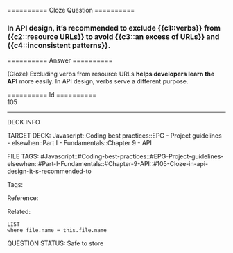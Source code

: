 ========== Cloze Question ==========

###  In API design, it’s recommended to exclude {{c1::verbs}} from {{c2::resource URLs}} to avoid {{c3::an excess of URLs}} and {{c4::inconsistent patterns}}.  

========== Answer ==========  

(Cloze) Excluding verbs from resource URLs **helps developers learn the API** more easily. In API design, verbs serve a different purpose.

========== Id ==========  
105

---

DECK INFO

TARGET DECK: Javascript::Coding best practices::EPG - Project guidelines - elsewhen::Part I - Fundamentals::Chapter 9 - API

FILE TAGS: #Javascript::#Coding-best-practices::#EPG-Project-guidelines-elsewhen::#Part-I-Fundamentals::#Chapter-9-API::#105-Cloze-in-api-design-it-s-recommended-to

Tags:

Reference:

Related:

```dataview
LIST
where file.name = this.file.name
```

QUESTION STATUS: Safe to store
